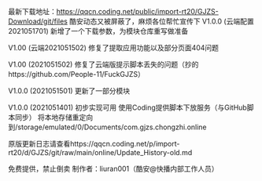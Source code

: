 最新下载地址：https://qqcn.coding.net/public/import-rt20/GJZS-Download/git/files
酷安动态又被屏蔽了，麻烦各位帮忙宣传下
V1.0.0 (云端配置2021051701)
新增了一个下载参数，为模块仓库重写做准备

V1.00 (云端2021051502)
修复了提取应用功能以及部分页面404问题

V1.00 (2021051502)
修复了云端版提示脚本丢失的问题（抄的https://github.com/People-11/FuckGJZS）

V1.0.0 (2021051501)
更新了一部分模块

V1.0.0 (2021051401)
初步实现可用
使用Coding提供脚本下放服务（与GitHub脚本同步）
将本地存储重定向到/storage/emulated/0/Documents/com.gjzs.chongzhi.online

原版更新日志请查看https://qqcn.coding.net/p/import-rt20/d/GJZS/git/raw/main/online/Update_History-old.md

免费提供，禁止倒卖
制作者：liuran001（酷安@快播内部工作人员）